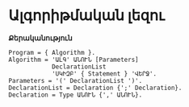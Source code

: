 # Ալգորիթմական լեզու

__Քերականություն__

```
Program = { Algorithm }.
Algorithm = 'ԱԼԳ' ԱՆՈՒՆ [Parameters]
            DeclarationList
            'ՍԿԻԶԲ' { Statement } 'ՎԵՐՋ'.
Parameters = '(' DeclarationList ')'.
DeclarationList = Declaration {';' Declaration}.
Declaration = Type ԱՆՈՒՆ {',' ԱՆՈՒՆ}. 
```
